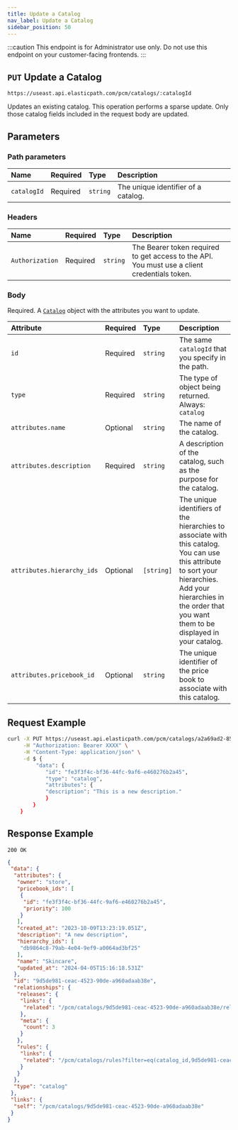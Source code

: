 ```yaml
---
title: Update a Catalog
nav_label: Update a Catalog
sidebar_position: 50
---
```


:::caution
This endpoint is for Administrator use only. Do not use this endpoint on your customer-facing frontends.
:::

## `PUT` Update a Catalog

```http
https://useast.api.elasticpath.com/pcm/catalogs/:catalogId
```

Updates an existing catalog. This operation performs a sparse update. Only those catalog fields included in the request body are updated.

## Parameters

### Path parameters

 | Name | Required | Type | Description |
 | :--- | :--- | :--- | :--- |
 | `catalogId` | Required | `string` | The unique identifier of a catalog. |

### Headers

| Name | Required | Type | Description |
| :--- | :--- | :--- | :--- |
| `Authorization` | Required | `string` | The Bearer token required to get access to the API. You must use a client credentials token. |

### Body

Required. A [`Catalog`](/docs/pxm/catalogs/catalog-configuration/catalog-configuration-overview#the-catalog-object) object with the attributes you want to update.

| Attribute | Required | Type | Description |
| :--- | :--- | :--- | :--- |
| `id` | Required | `string` | The same `catalogId` that you specify in the path. |
| `type` | Required | `string` | The type of object being returned. Always: `catalog` |
| `attributes.name` | Optional | `string` | The name of the catalog. |
| `attributes.description` | Required | `string` | A description of the catalog, such as the purpose for the catalog. |
| `attributes.hierarchy_ids` | Optional | `[string]` | The unique identifiers of the hierarchies to associate with this catalog. You can use this attribute to sort your hierarchies. Add your hierarchies in the order that you want them to be displayed in your catalog. |
| `attributes.pricebook_id` | Optional | `string` | The unique identifier of the price book to associate with this catalog. |

## Request Example

```bash
curl -X PUT https://useast.api.elasticpath.com/pcm/catalogs/a2a69ad2-85cd-4fb1-8e2b-d621bf915a15 \
     -H "Authorization: Bearer XXXX" \
     -H "Content-Type: application/json" \
     -d $ {
         "data": {
            "id": "fe3f3f4c-bf36-44fc-9af6-e460276b2a45",
            "type": "catalog",
            "attributes": {
            "description": "This is a new description."
            }
        }
    }
```

## Response Example

`200 OK`

```json
{
 "data": {
  "attributes": {
   "owner": "store",
   "pricebook_ids": [
    {
     "id": "fe3f3f4c-bf36-44fc-9af6-e460276b2a45",
     "priority": 100
    }
   ],
   "created_at": "2023-10-09T13:23:19.051Z",
   "description": "A new description",
   "hierarchy_ids": [
    "db9864c8-79ab-4e04-9ef9-a0064ad3bf25"
   ],
   "name": "Skincare",
   "updated_at": "2024-04-05T15:16:18.531Z"
  },
  "id": "9d5de981-ceac-4523-90de-a960adaab38e",
  "relationships": {
   "releases": {
    "links": {
     "related": "/pcm/catalogs/9d5de981-ceac-4523-90de-a960adaab38e/releases"
    },
    "meta": {
     "count": 3
    }
   },
   "rules": {
    "links": {
     "related": "/pcm/catalogs/rules?filter=eq(catalog_id,9d5de981-ceac-4523-90de-a960adaab38e)"
    }
   }
  },
  "type": "catalog"
 },
 "links": {
  "self": "/pcm/catalogs/9d5de981-ceac-4523-90de-a960adaab38e"
 }
}
```
